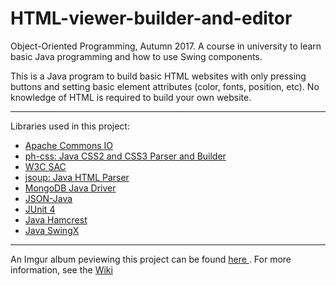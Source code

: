 # HTML-viewer-builder-and-editor

Object-Oriented Programming, Autumn 2017. A course in university to learn basic Java programming and how to use Swing components.

This is a Java program to build basic HTML websites with only pressing buttons and setting basic element attributes (color, fonts, position, etc). No knowledge of HTML is required to build your own website.

---

Libraries used in this project:
<ul>
  <li><a href="https://commons.apache.org/proper/commons-io/">Apache Commons IO</a></li>
<li><a href="https://github.com/phax/ph-css">ph-css: Java CSS2 and CSS3 Parser and Builder</a></li>
<li><a href="https://www.w3.org/Style/CSS/SAC/Overview.en.html">W3C SAC</a></li>
<li><a href="https://jsoup.org/">jsoup: Java HTML Parser</a></li>
<li><a href="https://mongodb.github.io/mongo-java-driver/">MongoDB Java Driver</a></li>
<li><a href="https://github.com/stleary/JSON-java">JSON-Java</a></li>
<li><a href="http://junit.org/junit4/">JUnit 4</a></li>
<li><a href="http://hamcrest.org/JavaHamcrest/">Java Hamcrest</a></li>
<li><a href="https://mvnrepository.com/artifact/org.swinglabs.swingx">Java SwingX</a></li>
</ul>

---

An Imgur album peviewing this project can be found <a href="https://imgur.com/a/GBjZM" target="_blank"> here </a>.
For more information, see the [Wiki](https://github.com/Gizwiz/HTML-viewer-builder-and-editor/wiki/About-HTML-Editor)
